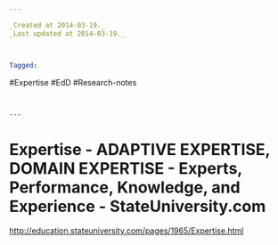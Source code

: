 ```yaml
---

_Created at 2014-03-19._
_Last updated at 2014-03-19._



Tagged: 
```
#Expertise #EdD #Research-notes
```


---
```


# Expertise - ADAPTIVE EXPERTISE, DOMAIN EXPERTISE - Experts, Performance, Knowledge, and Experience - StateUniversity.com


http://education.stateuniversity.com/pages/1965/Expertise.html

